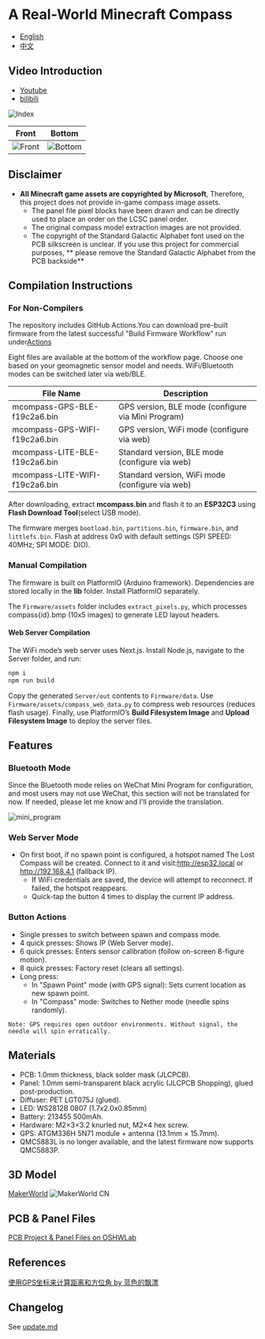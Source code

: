 # A Real-World Minecraft Compass

- [English](README.md)
- [中文](README.zh-CN.md)


## Video Introduction 
* [Youtube](https://www.youtube.com/watch?v=OetinqewrzU)
* [bilibili](https://www.bilibili.com/video/BV1cfBzYnE2k/)


![Index](./Doc/public/MCompass.png)

Front|Bottom
-|-
![Front](./Doc/public/FrontPCB.png)|![Bottom](./Doc/public/BottomPCB.png)

## Disclaimer
* **All Minecraft game assets are copyrighted by Microsoft**, Therefore, this project does not provide in-game compass image assets.
    * The panel file pixel blocks have been drawn and can be directly used to place an order on the LCSC panel order.
    * The original compass model extraction images are not provided.
    * The copyright of the Standard Galactic Alphabet font used on the PCB silkscreen is unclear. If you use this project for commercial purposes, ** please remove the Standard Galactic Alphabet from the PCB backside**

## Compilation Instructions

### For Non-Compilers
The repository includes GitHub Actions.You can download pre-built firmware from the latest successful "Build Firmware Workflow" run under[Actions](https://github.com/chaosgoo/mcompass/actions)

Eight files are available at the bottom of the workflow page. Choose one based on your geomagnetic sensor model and needs. WiFi/Bluetooth modes can be switched later via web/BLE.

File Name|Description
-|-
mcompass-GPS-BLE-f19c2a6.bin | GPS version, BLE mode (configure via Mini Program)
mcompass-GPS-WIFI-f19c2a6.bin | GPS version, WiFi mode (configure via web)
mcompass-LITE-BLE-f19c2a6.bin | Standard version, BLE mode (configure via web)
mcompass-LITE-WIFI-f19c2a6.bin | Standard version, WiFi mode (configure via web)


After downloading, extract **mcompass.bin** and flash it to an **ESP32C3** using **Flash Download Tool**(select USB mode).

The firmware merges `bootload.bin`, `partitions.bin`, `firmware.bin`, and `littlefs.bin`. Flash at address 0x0 with default settings (SPI SPEED: 40MHz; SPI MODE: DIO).

### Manual Compilation
The firmware is built on PlatformIO (Arduino framework). Dependencies are stored locally in the **lib** folder. Install PlatformIO separately.

The `Firmware/assets` folder includes `extract_pixels.py`, which processes compass{id}.bmp (10x5 images) to generate LED layout headers.

#### Web Server Compilation
The WiFi mode’s web server uses Next.js. Install Node.js, navigate to the Server folder, and run:
```bash
npm i  
npm run build  
```

Copy the generated `Server/out` contents to `Firmware/data`. Use `Firmware/assets/compass_web_data.py` to compress web resources (reduces flash usage).
Finally, use PlatformIO’s **Build Filesystem Image** and **Upload Filesystem Image** to deploy the server files.

## Features

### Bluetooth Mode
Since the Bluetooth mode relies on WeChat Mini Program for configuration, and most users may not use WeChat, this section will not be translated for now. If needed, please let me know and I'll provide the translation.

![mini_program](./Doc/public/mini_program.jpg)

### Web Server Mode
* On first boot, if no spawn point is configured, a hotspot named The Lost Compass will be created. Connect to it and visit:http://esp32.local or http://192.168.4.1 (fallback IP).
    * If WiFi credentials are saved, the device will attempt to reconnect. If failed, the hotspot reappears.
    * Quick-tap the button 4 times to display the current IP address.

### Button Actions
* Single presses to switch between spawn and compass mode.
* 4 quick presses: Shows IP (Web Server mode).
* 6 quick presses: Enters sensor calibration (follow on-screen 8-figure motion).
* 8 quick presses: Factory reset (clears all settings).
* Long press:
    * In "Spawn Point" mode (with GPS signal): Sets current location as new spawn point.
    * In "Compass" mode: Switches to Nether mode (needle spins randomly).

`Note: GPS requires open outdoor environments. Without signal, the needle will spin erratically.`

## Materials
* PCB: 1.0mm thickness, black solder mask (JLCPCB).
* Panel: 1.0mm semi-transparent black acrylic (JLCPCB Shopping), glued post-production.
* Diffuser: PET LGT075J (glued).
* LED: WS2812B 0807 (1.7x2.0x0.85mm)
* Battery: 213455 500mAh.
* Hardware: M2×3×3.2 knurled nut, M2×4 hex screw.
* GPS: ATGM336H 5N71 module + antenna (13.1mm × 15.7mm).
* QMC5883L is no longer available, and the latest firmware now supports QMC5883P.

## 3D Model
[MakerWorld](https://makerworld.com.cn/zh/models/667420#profileId-611642)
![MakerWorld CN](./Doc/public/makerworldcn.jpg)

## PCB & Panel Files
[PCB Project & Panel Files on OSHWLab](https://oshwlab.com/vjspdhpp/a-real-world-minecraft-compass) 

## References
[使用GPS坐标来计算距离和方位角 by 蓝色的飘漂](https://johnnyqian.net/blog/gps-locator.html)


## Changelog
See [update.md](./Doc/update.md)
